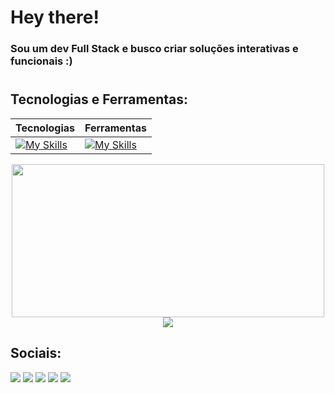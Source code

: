 # Hey there!

### Sou um dev Full Stack e busco criar soluções interativas e funcionais :)

#

## Tecnologias e Ferramentas:

<div align="center">
  
| Tecnologias | Ferramentas |
| ----------- | ----------- |
| [![My Skills](https://skillicons.dev/icons?i=js,ts,java,nodejs,html,css,mysql,mongodb,postgres,react,angular,vite&perline=5)](https://skillicons.dev) | [![My Skills](https://skillicons.dev/icons?i=github,git,figma,vscode,codepen&perline=5)](https://skillicons.dev)

</div>

<div align="center">
  <img height=245 width=500 src="https://github-readme-stats.vercel.app/api?username=Pedro-Andre&show_icons=true&bg_color=40,00000030,00aacc&title_color=fff&text_color=eee&hide_border=true&border_radius=15&include_all_commits=true&text_bold=false"/>
  <img  src="https://github-readme-stats.vercel.app/api/top-langs/?username=Pedro-Andre&layout=donut&langs_count=10&bg_color=35,00aacc,11111100&title_color=fff&text_color=eee&text_bold=true&hide_border=true&border_radius=15&hide=RenderScript&"/>
</div>

## Sociais:
<a href="https://linkedin.com/in/pedroo-andre" target="_blank"><img src="https://img.shields.io/badge/-LinkedIn-%231A1A1F?style=for-the-badge&logo=linkedin&logoColor=0af"></a>
<a href="https://codepen.io/pedroo-andre/pens/popular" target="_blank"><img src="https://img.shields.io/badge/CodePen-1A1A1F?style=for-the-badge&logo=codepen&logoColor=0af"></a>
<a href="https://dribbble.com/pedroo_andre" target="_blank"><img src="https://img.shields.io/badge/-Dribbble-%231A1A1F?style=for-the-badge&logo=dribbble&logoColor=0af"></a>
<a href="https://www.figma.com/@pedrooandre" target="_blank"><img src="https://img.shields.io/badge/Figma-1A1A1F?style=for-the-badge&logo=figma&logoColor=0af"></a>
<a href="https://www.instagram.com/pedro.stuff" target="_blank"><img src="https://img.shields.io/badge/-Instagram-%231A1A1F?style=for-the-badge&logo=instagram&logoColor=0af"></a>
